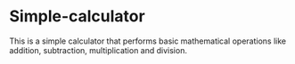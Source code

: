 # Simple-calculator
This is a simple calculator that performs basic mathematical operations like addition, subtraction, multiplication and division.
